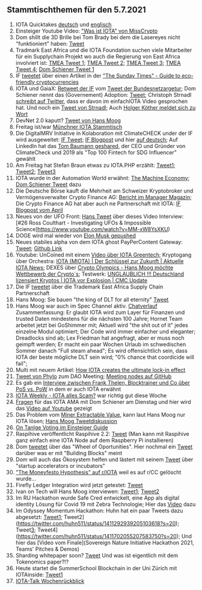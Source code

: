 ## Stammtischthemen für den 5.7.2021

1. IOTA Quicktakes [deutsch](https://www.youtube.com/watch?v=cmrqZjshai8) und [englisch](https://www.youtube.com/watch?v=uF3P8ZiYmTE)
2. Einsteiger Youtube Video: ["Was ist IOTA" von MissCrypto](https://www.youtube.com/watch?v=9PCvLcCjqbs)
3. Dom shillt die 3D Brille bei Tom Brady bei dem die Lasereyes nicht "funktioniert" haben: [Tweet](https://twitter.com/DomSchiener/status/1409806175068098564?s=20)
4. Tradmark East Africa und die IOTA Foundation suchen viele Mitarbeiter für ein Supplychain Projekt wo auch die Regierung von East Africa involviert ist: [TMEA Tweet 1](https://twitter.com/TradeMarkEastA/status/1409864699454312450?s=20); [TMEA Tweet 2](https://twitter.com/TradeMarkEastA/status/1409864707608092672?s=20); [TMEA Tweet 3](https://twitter.com/TradeMarkEastA/status/1409863494846062594?s=20); [TMEA Tweet 4](https://twitter.com/TradeMarkEastA/status/1409863501653417984?s=20); [Dom Schiener Tweet 1](https://twitter.com/DomSchiener/status/1409849187026587650?s=20)
5. IF [tweetet](https://twitter.com/iota/status/1409825229011050519?s=20) über einen Artikel in der ["The Sunday Times" - Guide to eco-friendly cryptocurrencies](https://www.thetimes.co.uk/money-mentor/article/eco-friendly-cryptocurrencies/)
6. IOTA und GaiaX: [Retweet der IF](https://twitter.com/iota/status/1410181163373805573?s=20) vom [Tweet der Bundesnetzargetur](https://twitter.com/bnetza/status/1410143084181065732?s=20); Dom Schiener nennt das (Governement) Adoption: [Tweet](https://twitter.com/DomSchiener/status/1410185144691011586?s=20); Christoph Strnadl [schreibt auf Twitter](https://twitter.com/archimate/status/1410187129230086148?s=20), dass er davon im einfachIOTA Video gesprochen hat. Und noch ein [Tweet von Strnadl](https://twitter.com/archimate/status/1410152775439224833?s=20); Auch [Holger Köther meldet sich zu Wort](https://twitter.com/HolgerKoether/status/1410188867613888513?s=20)
7. DevNet 2.0 kaputt? [Tweet von Hans Moog](https://twitter.com/hus_qy/status/1410187917704765440?s=20)
8. Freitag ist/war [Münchner IOTA Stammtisch](https://www.meetup.com/de-DE/IOTA-Muc/events/hnbdlsycckbhb/)
9. Die DigitalMRV Initiative in Kolaboration mit ClimateCHECK under der IF wird ausgeweitet: [IF Tweet](https://twitter.com/iota/status/1410266995111702532?s=20); [IF Blogpost](https://blog.iota.org/climatecheck-and-the-iota-foundation-strengthen-their-collaboration-to-increase-trust-in-esg-data/) und hier [auf deutsch](https://iota-einsteiger-guide.de/iota-biodigester-projekt.html); Auf LinkedIn hat das [Tom Baumann geshared](https://www.linkedin.com/pulse/climatecheck-iota-deploy-next-generation-digitalmrv-ghg-baumann-%25E5%258C%2585%25E8%25AD%25BD%25E6%2596%2587/), der CEO und Gründer von ClimateCheck und 2019 als "Top 100 Fintech for SDG Influencer" gewählt
10. Am Freitag hat Stefan Braun etwas zu IOTA.PHP erzählt: [Tweet1](https://twitter.com/IOTAphp/status/1410215425770758151?s=20); [Tweet2](https://twitter.com/IOTAphp/status/1410154612561154051?s=20); [Tweet3](https://twitter.com/IOTAphp/status/1410524977972006917?s=20)
11. IOTA wurde in der Automation World erwähnt: [The Machine Economy](https://www.automationworld.com/Take5/video/21521503/machinetomachine-transactions-in-an-ecommerce-marketplace-take-five-with-automation-world?utm_source=Twitter&utm_medium=Social&utm_campaign=take5_062521); [Dom Schiener Tweet](https://twitter.com/DomSchiener/status/1410222116235001856?s=20) dazu
12. Die Deutsche Börse kauft die Mehrheit am Schweizer Kryptobroker und Vermögensverwalter Crypto Finance AG: [Bericht im Manager Magazin](https://www.manager-magazin.de/unternehmen/tech/bitoin-und-co-deutsche-boerse-kauft-mehrheit-an-crypto-finance-ag-a-4f13a7eb-3115-4cd1-9e8b-0a9162587d30); Die Crypto Finance AG hat aber auch ne Partnerschaft mit IOTA: [IF Blogpost vom April](https://blog.iota.org/crypto-finance-ag-and-iota/)
13. Neues von der UFO Front: [Hans Tweet](https://twitter.com/hus_qy/status/1410735901584494595?s=20) über dieses Video Interview: [#26 Ross Coulthart - Investigating UFOs & Impossible Science]https://www.youtube.com/watch?v=MM-xW8YsXKU)
14. DOGE wird mal wieder von [Elon Musk gepushed](https://twitter.com/elonmusk/status/1410529698497630212?s=20)
15. Neues stabiles alpha von dem IOTA ghost PayPerContent Gateway: [Tweet](https://twitter.com/KIT_strong_WING/status/1410540669295382530?s=20); [Github Link](https://github.com/F-Node-Karlsruhe/ghost-iota-pay)
16. Youtube: UnCoined mit einem [Video über IOTA Greentech](https://youtu.be/ODtF-BzRG00); Kryptogang über Orchestra: [IOTA (MIOTA) | Der Schlüssel zur Zukunft | Aktuelle IOTA News](https://www.youtube.com/watch?v=O1X3ZyIBCLw); DEXES über [Crypto Olympics - Hans Moog möchte Wettbewerb der Crypto´s](https://www.youtube.com/watch?v=KrIgcF7f8Xg); Testwerk: [UNGLAUBLICH !!! Deutschland lizensiert Kryptos | IOTA vor Explosion | CMC Update](https://www.youtube.com/watch?v=19JPOEvxA9c)
17. Die IF [tweetet](https://twitter.com/iota/status/1410584081612558342?s=20) über die Trademark East Africa Supply Chain Partnerschaft
18. Hans Moog: Sie bauen "the king of DLT for all eternity" [Tweet](https://twitter.com/hus_qy/status/1410594592064380936?s=20)
19. Hans Moog war auch im Spec Channel aktiv. [Chatverlauf](https://iotatalk.org/hans-on-spec.html) Zusammenfassung: Er glaubt IOTA wird zum Layer für Finanzen und trusted Daten mindestens für die nächsten 100 Jahre; Hornet Team arbeitet jetzt bei GoShimmer mit; Aktuell wird "the shit out of it" jedes einzelne Modul optimiert; Der Code wird immer einfacher und eleganter; Dreadlocks sind ab; Lex Friedman hat angefragt, aber er muss noch geimpft werden; Er macht ein paar Wochen Urlaub im schwedischen Sommer danach "Full steam ahead"; Es wird offensichtlich sein, dass IOTA der beste mögliche DLT sein wird; "0% chance that coordicide will fail"; 
20. Multi mit neuem Artikel: [How IOTA creates the ultimate lock-in effect](https://multifolio.medium.com/how-iota-creates-the-ultimate-lock-in-effect-983378d34056)
21. [Tweet von Phylo](https://twitter.com/Phylo79288735/status/1410967271544029185?s=19) zum DAO Meeting; [Meeting nodes auf GitHub](https://github.com/iota-community/Community-Governance/blob/main/meetings/notes_01.07.md)
22. Es gab ein [Interview zwischen Frank Thelen, Blocktrainer und Co über PoS vs. PoW](https://www.youtube.com/watch?v=Qo9ee-QLvuE&t=814s) in dem er auch IOTA erwähnt
23. [IOTA Weekly - IOTA alles Scam?](https://www.youtube.com/watch?v=w8AnoXkOhJ8) war richtig gut diese Woche
24. [Fragen](https://www.reddit.com/r/Iota/comments/oc7r2b/ama_with_dominik_schiener_06072021/) für das IOTA AMA mit Dom Schiener am Dienstag und hier wird das [Video auf Youtube](https://www.youtube.com/watch?v=wfS0WXqWShk) gezeigt
25. Das Problem vom [Miner Extractable Value](https://www.youtube.com/watch?v=Wd0at2Pu6xY), kann laut Hans Moog nur IOTA lösen; [Hans Moog Tweetdiskussion](https://twitter.com/hus_qy/status/1411384333785612290?s=20)
26. [On Tanlge Voting im Einsteiger Guide](https://iota-einsteiger-guide.de/iota-on-tangle-voting-multiverse.html)
27. Raspihive veröffentlicht Raspihive 2.2: [Tweet](https://twitter.com/raspihive/status/1411253654179520516?s=19) (Man kann mit Raspihive ganz einfach eine IOTA Node auf dem Raspberry Pi installieren)
28. Dom [tweetet](https://twitter.com/DomSchiener/status/1411610404963459074?s=20) über das "Wheel of Oportunities". Hier nochmal ein [Tweet](https://twitter.com/DomSchiener/status/1411722678944382983?s=20) darüber was er mit "Building Blocks" meint
29. Dom will auch das Ökosystem helfen und lästert mit seinem [Tweet](https://twitter.com/DomSchiener/status/1410941256566464516?s=20) über "startup accelerators or incubators"
30. ["The Moneyfesto Hypothesis" auf r/IOTA](https://www.reddit.com/r/Iota/comments/odejqy/the_moneyfesto_hypothesis_crosspost_because_after/) weil es auf r/CC gelöscht wurde...
31. Firefly Ledger Integration wird jetzt getestet: [Tweet](https://twitter.com/iota/status/1411596149190967296)
32. Ivan on Tech will Hans Moog interviewen: [Tweet1](https://twitter.com/IvanOnTech/status/1411606010318438402?s=20); [Tweet2](https://twitter.com/IvanOnTech/status/1411606581532368901?s=19)
33. Im RU Hackathon wurde Safe Cred entwickelt, eine App als digital identity Lösung für Covid 19 mit Zebra Technologie; Hier das [Video](https://www.youtube.com/watch?v=eMokZs1D20c) dazu
34. Im Odyssey Momentum Hackathon: Huhn hat ein paar Tweets dazu abgesetzt: [Tweet1](https://twitter.com/huhn511/status/1410951286665658371?s=20); Tweet2](https://twitter.com/huhn511/status/1411292939205103618?s=20); Tweet[3](https://twitter.com/OdysseyMomentum/status/1411690787197308934?s=20); Tweet4](https://twitter.com/huhn511/status/1411702055207583750?s=20); Und hier das [Video vom Finale](Sovereign Nature Initiative Hackathon 2021, Teams' Pitches & Demos)
35. Sharding whitepaper soon? [Tweet](https://twitter.com/hus_qy/status/1410698364224741382?s=20) Und was ist eigentlich mit dem Tokenomics paper?!?
36. Heute startet die SummerSchool Blockchain in der Uni Zürich mit IOTAinside: [Tweet1](https://twitter.com/uzh_blockchain/status/1380105871498346497?s=20)
37. [IOTA-Talk Wochenrückblick](https://www.iota-talk.com/index.php?article-amp/95-wochenr%C3%BCckblick-vom-28-juni-bis-3-juli-2021/&article%2F95-wochenr%C3%BCckblick-vom-28-juni-bis-3-juli-2021%2F=&__twitter_impression=true)
